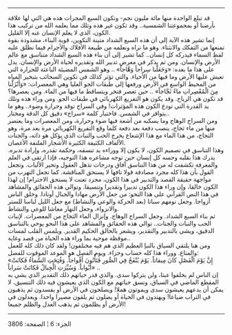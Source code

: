 ------------------------------------------------------------------------

قد تبلغ الواحدة منها مائة مليون نجم- وتكون السبع المجرات هذه هي التي لها
علاقة بأرضنا أو بمجموعتنا الشمسية.. وقد تكون غير هذه وتلك مما يعلمه الله
من تركيب هذا الكون، الذي لا يعلم الإنسان عنه إلا القليل.  
إنما تشير هذه الآية إلى أن هذه السبع الشداد متينة التكوين، قوية البناء،
مشدودة بقوة تمنعها من التفكك والانثناء. وهو ما نراه ونعلمه من طبيعة
الأفلاك والأجرام فيما نطلق عليه لفظ السماء فيدركه كل إنسان.. كما تشير
إلى أن بناء هذه السبع الشداد متناسق مع عالم الأرض والإنسان. ومن ثم يذكر
في معرض تدبير الله وتقديره لحياة الأرض والإنسان. يدل على هذا ما بعده:
«وَجَعَلْنا سِراجاً وَهَّاجاً» .. وهو الشمس المضيئة الباعثة للحرارة التي تعيش
عليها الأرض وما فيها من الأحياء. والتي تؤثر كذلك في تكوين السحائب بتبخير
المياه من المحيط الواسع في الأرض ورفعها إلى طبقات الجو العليا وهي
المعصرات: «وَأَنْزَلْنا مِنَ الْمُعْصِراتِ ماءً ثَجَّاجاً» .. حين تعصر فتخر ويتساقط ما
فيها من الماء. ومن يعصرها؟ قد تكون هي الرياح. وقد يكون هو التفريغ
الكهربائي في طبقات الجو. ومن وراء هذه وتلك يد القدرة التي تودع الكون هذه
المؤثرات! وفي السراج توقد وحرارة وضوء.. وهو ما يتوافر في الشمس. فاختيار
كلمة «سراج» دقيق كل الدقة ومختار..  
ومن السراج الوهاج وما يسكبه من أشعة فيها ضوء وحرارة، ومن المعصرات وما
يعتصر منها من ماء ثجاج، ينصب دفعة بعد دفعة كلما وقع التفريغ الكهربائي
مرة بعد مرة، وهو الثجاج، من هذا الماء مع هذا الإشعاع يخرج الحب والنبات
الذي يؤكل هو ذاته، والجنات الألفاف الكثيفة الكثيرة الأشجار الملتفة
الأغصان.  
وهذا التناسق في تصميم الكون، لا يكون إلا ووراءه يد تنسقه، وحكمة تقدره،
وإرادة تدبره. يدرك هذا بقلبه وحسه كل إنسان حين توجه مشاعره هذا التوجيه،
فإذا ارتقى في العلم والمعرفة تكشفت له من هذا التناسق آفاق ودرجات تذهل
العقول وتحير الألباب. وتجعل القول بأن هذا كله مجرد مصادفة قولا تافها لا
يستحق المناقشة. كما تجعل التهرب من مواجهة حقيقة القصد والتدبير في هذا
الكون، مجرد تعنت لا يستحق الاحترام! إن لهذا الكون خالقا، وإن وراء هذا
الكون تدبيرا وتقديرا وتنسيقا. وتوالي هذه الحقائق والمشاهد في هذا النص
القرآني على هذا النحو: من جعل الأرض مهادا والجبال أوتادا. وخلق الناس
أزواجا. وجعل نومهم سباتا (بعد الحركة والوعي والنشاط) مع جعل الليل لباسا
للستر والانزواء، وجعل النهار معاشا للوعي والنشاط.  
ثم بناء السبع الشداد. وجعل السراج الوهاج. وإنزال الماء الثجاج من
المعصرات. لإنبات الحب والنبات والجنات.. توالي هذه الحقائق والمشاهد على
هذا النحو يوحي بالتناسق الدقيق، ويشي بالتدبير والتقدير، ويشعر بالخالق
الحكيم القدير. ويلمس القلب لمسات موقظة موحية بما وراء هذه الحياة من قصد
وغاية..  
ومن هنا يلتقي السياق بالنبإ العظيم الذي هم فيه مختلفون! ولقد كان ذلك كله
للعمل والمتاع. ووراء هذا كله حساب وجزاء. ويوم الفصل هو الموعد الموقوت
للفصل:  
«إِنَّ يَوْمَ الْفَصْلِ كانَ مِيقاتاً. يَوْمَ يُنْفَخُ فِي الصُّورِ فَتَأْتُونَ أَفْواجاً. وَفُتِحَتِ السَّماءُ
فَكانَتْ أَبْواباً. وَسُيِّرَتِ الْجِبالُ فَكانَتْ سَراباً» ..  
إن الناس لم يخلقوا عبثا، ولن يتركوا سدى. والذي قدر حياتهم ذلك التقدير
الذي يشي به المقطع الماضي في السياق، ونسق حياتهم مع الكون الذي يعيشون
فيه ذلك التنسيق، لا يمكن أن يدعهم يعيشون سدى ويموتون هملا! ويصلحون في
الأرض أو يفسدون ثم يذهبون في التراب ضياعا! ويهتدون في الحياة أو يضلون ثم
يلقون مصيرا واحدا. ويعدلون في الأرض أو يظلمون ثم يذهب العدل والظلم
جميعا!

------------------------------------------------------------------------

الجزء: 6 ¦ الصفحة: 3806
